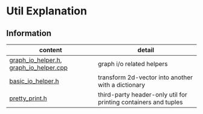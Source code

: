 # Util Explanation
## Information

content | detail
--- | ---
[graph_io_helper.h](graph_io_helper.h), [graph_io_helper.cpp](graph_io_helper.cpp) | graph i/o related helpers
[basic_io_helper.h](basic_io_helper.h) | transform 2d-vector into another with a dictionary 
[pretty_print.h](pretty_print.h) | third-party header-only util for printing containers and tuples 